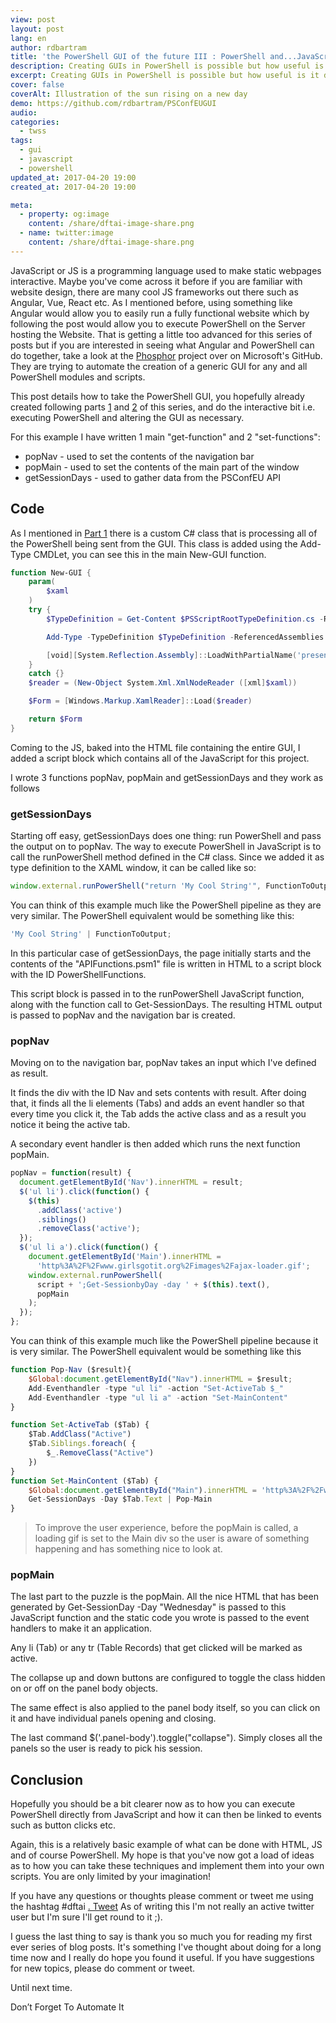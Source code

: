 ```yaml
---
view: post
layout: post
lang: en
author: rdbartram
title: 'the PowerShell GUI of the future III : PowerShell and...JavaScript....'
description: Creating GUIs in PowerShell is possible but how useful is it day to day
excerpt: Creating GUIs in PowerShell is possible but how useful is it day to day
cover: false
coverAlt: Illustration of the sun rising on a new day
demo: https://github.com/rdbartram/PSConfEUGUI
audio:
categories:
  - twss
tags:
  - gui
  - javascript
  - powershell
updated_at: 2017-04-20 19:00
created_at: 2017-04-20 19:00

meta:
  - property: og:image
    content: /share/dftai-image-share.png
  - name: twitter:image
    content: /share/dftai-image-share.png
---
```


JavaScript or JS is a programming language used to make static webpages interactive. Maybe you've come across it before if you are familiar with website design, there are many cool JS frameworks out there such as Angular, Vue, React etc. As I mentioned before, using something like Angular would allow you to easily run a fully functional website which by following the post would allow you to execute PowerShell on the Server hosting the Website. That is getting a little too advanced for this series of posts but if you are interested in seeing what Angular and PowerShell can do together, take a look at the [Phosphor](https://github.com/PowerShell/Phosphor) project over on Microsoft's GitHub. They are trying to automate the creation of a generic GUI for any and all PowerShell modules and scripts.

This post details how to take the PowerShell GUI, you hopefully already created following parts [1](ps-gui-future-1) and [2](ps-gui-future-2) of this series, and do the interactive bit i.e. executing PowerShell and altering the GUI as necessary.

For this example I have written 1 main "get-function" and 2 "set-functions":

- popNav - used to set the contents of the navigation bar
- popMain - used to set the contents of the main part of the window
- getSessionDays - used to gather data from the PSConfEU API

## Code

As I mentioned in [Part 1](ps-gui-future-1) there is a custom C# class that is processing all of the PowerShell being sent from the GUI. This class is added using the Add-Type CMDLet, you can see this in the main New-GUI function.

```powershell
function New-GUI {
    param(
        $xaml
    )
    try {
        $TypeDefinition = Get-Content $PSScriptRootTypeDefinition.cs -Raw

        Add-Type -TypeDefinition $TypeDefinition -ReferencedAssemblies @("System.Management.Automation", "Microsoft.CSharp", "System.Web.Extensions")

        [void][System.Reflection.Assembly]::LoadWithPartialName('presentationframework')
    }
    catch {}
    $reader = (New-Object System.Xml.XmlNodeReader ([xml]$xaml))

    $Form = [Windows.Markup.XamlReader]::Load($reader)

    return $Form
}
```

Coming to the JS, baked into the HTML file containing the entire GUI, I added a script block which contains all of the JavaScript for this project.

I wrote 3 functions popNav, popMain and getSessionDays and they work as follows

### getSessionDays

Starting off easy, getSessionDays does one thing: run PowerShell and pass the output on to popNav. The way to execute PowerShell in JavaScript is to call the runPowerShell method defined in the C# class. Since we added it as type definition to the XAML window, it can be called like so:

```javascript
window.external.runPowerShell("return 'My Cool String'", FunctionToOutput);
```

You can think of this example much like the PowerShell pipeline as they are very similar. The PowerShell equivalent would be something like this:

```javascript
'My Cool String' | FunctionToOutput;
```

In this particular case of getSessionDays, the page initially starts and the contents of the "APIFunctions.psm1" file is written in HTML to a script block with the ID PowerShellFunctions.

This script block is passed in to the runPowerShell JavaScript function, along with the function call to Get-SessionDays. The resulting HTML output is passed to popNav and the navigation bar is created.

### popNav

Moving on to the navigation bar, popNav takes an input which I've defined as result.

It finds the div with the ID Nav and sets contents with result. After doing that, it finds all the li elements (Tabs) and adds an event handler so that every time you click it, the Tab adds the active class and as a result you notice it being the active tab.

A secondary event handler is then added which runs the next function popMain.

```javascript
popNav = function(result) {
  document.getElementById('Nav').innerHTML = result;
  $('ul li').click(function() {
    $(this)
      .addClass('active')
      .siblings()
      .removeClass('active');
  });
  $('ul li a').click(function() {
    document.getElementById('Main').innerHTML =
      'http%3A%2F%2Fwww.girlsgotit.org%2Fimages%2Fajax-loader.gif';
    window.external.runPowerShell(
      script + ';Get-SessionbyDay -day ' + $(this).text(),
      popMain
    );
  });
};
```

You can think of this example much like the PowerShell pipeline because it is very similar. The PowerShell equivalent would be something like this

```javascript
function Pop-Nav ($result){
    $Global:document.getElementById("Nav").innerHTML = $result;
    Add-Eventhandler -type "ul li" -action "Set-ActiveTab $_"
    Add-Eventhandler -type "ul li a" -action "Set-MainContent"
}

function Set-ActiveTab ($Tab) {
    $Tab.AddClass("Active")
    $Tab.Siblings.foreach( {
        $_.RemoveClass("Active")
    })
}
function Set-MainContent ($Tab) {
    $Global:document.getElementById("Main").innerHTML = 'http%3A%2F%2Fwww.girlsgotit.org%2Fimages%2Fajax-loader.gif'
    Get-SessionDays -Day $Tab.Text | Pop-Main
}
```

> <lazy-load tag="img" :data="{ src: 'https://media.giphy.com/media/3oEjI6SIIHBdRxXI40/giphy.gif', alt: 'spinning wheel', width:75, style:'float:left; margin: 0 15px 0 0' }" /> To improve the user experience, before the popMain is called, a loading gif is set to the Main div so the user is aware of something happening and has something nice to look at.

### popMain

The last part to the puzzle is the popMain. All the nice HTML that has been generated by Get-SessionDay -Day "Wednesday" is passed to this JavaScript function and the static code you wrote is passed to the event handlers to make it an application.

Any li (Tab) or any tr (Table Records) that get clicked will be marked as active.

The collapse up and down buttons are configured to toggle the class hidden on or off on the panel body objects.

The same effect is also applied to the panel body itself, so you can click on it and have individual panels opening and closing.

The last command \$('.panel-body').toggle("collapse"). Simply closes all the panels so the user is ready to pick his session.

## Conclusion

Hopefully you should be a bit clearer now as to how you can execute PowerShell directly from JavaScript and how it can then be linked to events such as button clicks etc.

Again, this is a relatively basic example of what can be done with HTML, JS and of course PowerShell. My hope is that you've now got a load of ideas as to how you can take these techniques and implement them into your own scripts. You are only limited by your imagination!

If you have any questions or thoughts please comment or tweet me using the hashtag #dftai [. Tweet](https://twitter.com/intent/tweet?text=#DFTAI) As of writing this I'm not really an active twitter user but I'm sure I'll get round to it ;).

I guess the last thing to say is thank you so much you for reading my first ever series of blog posts. It's something I've thought about doing for a long time now and I really do hope you found it useful. If you have suggestions for new topics, please do comment or tweet.

Until next time.

Don’t Forget To Automate It
